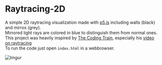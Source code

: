 # Raytracing-2D

A simple 2D raytracing visualization made with [p5.js](https://p5js.org/) including walls (black) and mirros (grey).  
Mirrored light rays are colored in blue to distinguish them from normal ones.  
This project was heavily inspired by [The Coding Train](https://thecodingtrain.com/), especially his [video on raytracing](https://www.youtube.com/watch?v=TOEi6T2mtHo)  
To run the code just open `index.html` in a webbrowser.

![Imgur](https://imgur.com/0xrcLg1.png)
